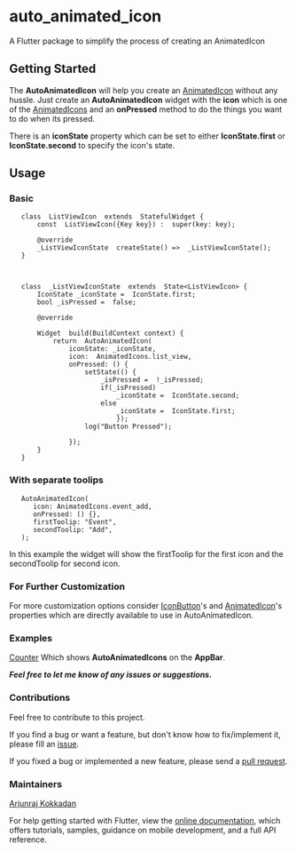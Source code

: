
# auto_animated_icon

  

  

A Flutter package to simplify the process of creating an AnimatedIcon

  

  

## Getting Started

  

  

The **AutoAnimatedIcon** will help you create an [AnimatedIcon](https://api.flutter.dev/flutter/material/AnimatedIcon-class.html) without any hussle. Just create an **AutoAnimatedIcon** widget with the **icon** which is one of the [AnimatedIcons](https://api.flutter.dev/flutter/material/AnimatedIcons-class.html) and an **onPressed** method to do the things you want to do when its pressed.

  

  

There is an **iconState** property which can be set to either **IconState.first** or **IconState.second** to specify the icon's state.

  

## Usage

### Basic

	   class  ListViewIcon  extends  StatefulWidget {
		   const  ListViewIcon({Key key}) :  super(key: key);
	   
		   @override
		   _ListViewIconState  createState() =>  _ListViewIconState();
	   }

  

	   class  _ListViewIconState  extends  State<ListViewIcon> {
	       IconState _iconState =  IconState.first;
	       bool _isPressed =  false;

	       @override

	       Widget  build(BuildContext context) {
		       return  AutoAnimatedIcon(
				   iconState: _iconState,
				   icon:  AnimatedIcons.list_view,
				   onPressed: () {
					   setState(() {
						   _isPressed =  !_isPressed;
						   if(_isPressed)
							   _iconState =  IconState.second;
						   else
							   _iconState =  IconState.first;
							   });
					   log("Button Pressed");

				   });
		   }
	   }

  

### With separate toolips

	   AutoAnimatedIcon(
		  icon: AnimatedIcons.event_add,
		  onPressed: () {},
		  firstToolip: "Event",
		  secondToolip: "Add",
	   );

In this example the widget will show the firstToolip for the first icon and the secondToolip for second icon.

  

### For Further Customization

For more customization options consider [IconButton](https://api.flutter.dev/flutter/material/IconButton-class.html)'s and [AnimatedIcon](https://api.flutter.dev/flutter/material/AnimatedIcon-class.html)'s properties which are directly available to use in AutoAnimatedIcon.

  

### Examples

[Counter](https://github.com/Arjunraj-k/auto_animated_icon/tree/master/example/counter) Which shows **AutoAnimatedIcons** on the **AppBar**.

  

***Feel free to let me know of any issues or suggestions.***

  

### Contributions

Feel free to contribute to this project.

  

If you find a bug or want a feature, but don't know how to fix/implement it, please fill an [issue](https://github.com/Arjunraj-k/auto_animated_icon/issues).

If you fixed a bug or implemented a new feature, please send a [pull request](https://github.com/Arjunraj-k/auto_animated_icon/pulls).

  

### Maintainers

[Arjunraj Kokkadan](https://github.com/Arjunraj-k)

  

For help getting started with Flutter, view the [online documentation](https://flutter.dev/docs), which offers tutorials, samples, guidance on mobile development, and a full API reference.